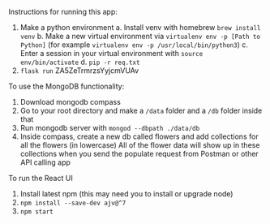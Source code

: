 Instructions for running this app:
1. Make a python environment
	a. Install venv with homebrew `brew install venv`
	b. Make a new virtual environment via `virtualenv env -p [Path to Python]`
   (for example `virtualenv env -p /usr/local/bin/python3`)
	c. Enter a session in your virtual environment with `source env/bin/activate`
	d. `pip -r req.txt`
5. `flask run`
ZA5ZeTrmrzsYyjcmVUAv

To use the MongoDB functionality:
1. Download mongodb compass
2. Go to your root directory and make a `/data` folder and a `/db` folder inside that
3. Run mongodb server with `mongod --dbpath ./data/db`
4. Inside compass, create a new db called flowers and add collections for all the flowers (in lowercase)
All of the flower data will show up in these collections when you send the populate request from Postman or other API calling app

To run the React UI
1. Install latest npm (this may need you to install or upgrade node)
2. `npm install --save-dev ajv@^7`
3. `npm start`